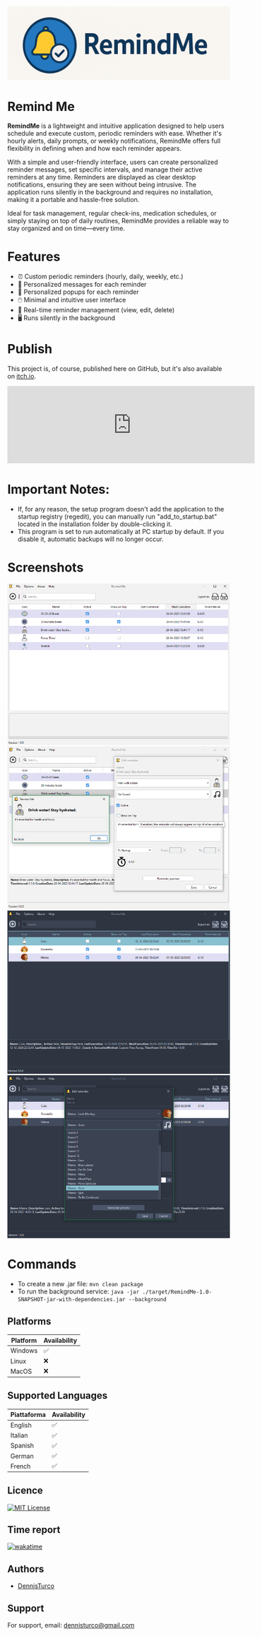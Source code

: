 ![logo](src/main/resources/res/img/banner.png)

# Remind Me
**RemindMe** is a lightweight and intuitive application designed to help users schedule and execute custom, periodic reminders with ease. Whether it's hourly alerts, daily prompts, or weekly notifications, RemindMe offers full flexibility in defining when and how each reminder appears.</p>

<p>With a simple and user-friendly interface, users can create personalized reminder messages, set specific intervals, and manage their active reminders at any time. Reminders are displayed as clear desktop notifications, ensuring they are seen without being intrusive. The application runs silently in the background and requires no installation, making it a portable and hassle-free solution.</p>

<p>Ideal for task management, regular check-ins, medication schedules, or simply staying on top of daily routines, RemindMe provides a reliable way to stay organized and on time—every time.</p>

# Features
* ⏰ Custom periodic reminders (hourly, daily, weekly, etc.)
* 📝 Personalized messages for each reminder
* 📝 Personalized popups for each reminder
* 🖱️ Minimal and intuitive user interface
* 🧭 Real-time reminder management (view, edit, delete)
* 🖥️ Runs silently in the background

# Publish
This project is, of course, published here on GitHub, but it's also available on [itch.io](https://dennis-turco.itch.io/remind-me).
<iframe frameborder="0" src="https://itch.io/embed/3654364?border_width=5&amp;bg_color=ffffff&amp;fg_color=222222&amp;link_color=fa5c5c&amp;border_color=766c6c" width="560" height="175">
  <a href="https://dennis-turco.itch.io/remind-me">Remind Me by Dennis Turco</a>
</iframe>


# Important Notes:
* If, for any reason, the setup program doesn't add the application to the startup registry (regedit), you can manually run "add_to_startup.bat" located in the installation folder by double-clicking it.
* This program is set to run automatically at PC startup by default. If you disable it, automatic backups will no longer occur.

# Screenshots
![image1](./docs/imgs/screen1.png)
![image2](./docs/imgs/screen2.png)
![image3](./docs/imgs/screen3.png)
![image4](./docs/imgs/screen4.png)

# Commands
* To create a new .jar file: `mvn clean package`
* To run the background service: `java -jar ./target/RemindMe-1.0-SNAPSHOT-jar-with-dependencies.jar --background`

## Platforms

| Platform | Availability |
| --- | --- |
| Windows | ✅ |
| Linux | ❌ |
| MacOS | ❌ |

## Supported Languages

| Piattaforma | Availability |
| --- | --- |
| English | ✅ |
| Italian | ✅ |
| Spanish | ✅ |
| German | ✅ |
| French | ✅ |

## Licence

[![MIT License](https://img.shields.io/badge/License-MIT-green.svg)](https://choosealicense.com/licenses/mit/)


## Time report
[![wakatime](https://wakatime.com/badge/user/ce36d0fc-2f0b-4e85-b318-872804ab18b6/project/9e61a826-ec67-41fc-a225-d50fce9cb025.svg)](https://wakatime.com/badge/user/ce36d0fc-2f0b-4e85-b318-872804ab18b6/project/9e61a826-ec67-41fc-a225-d50fce9cb025)


## Authors

- [DennisTurco](https://www.github.com/DennisTurco)


## Support

For support, email: dennisturco@gmail.com